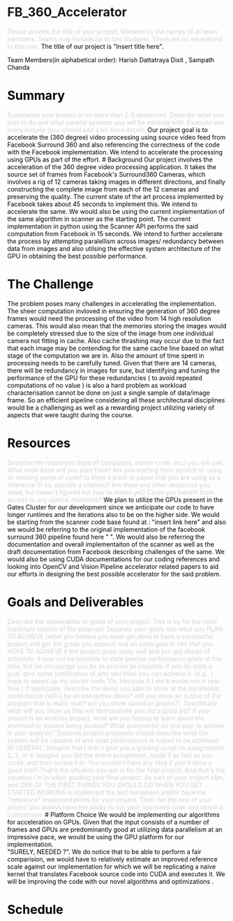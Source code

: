 
# FB_360_Accelerator

<span style="color:lightgray">
Please provide the title of your project, followed by the names of all team members. Teams may include up to two students. There are no exceptions to this rule.
</span>

<span style="color:black">
The title of our project is "Insert title here".

Team Members(in alphabetical order): Harish Dattatraya Dixit , Sampath Chanda 
</span>


# Summary

<span style="color:lightgray">
Summarize your project in no more than 2-3 sentences. Describe what you plan to do and what parallel systems you will be working with. Example one-liners include (you should add a bit more detail):
</span>

<span style="color:black">
Our project goal is to accelerate the (360 degree) video processing using source video feed from Facebook Surround 360
and also referencing the correctness of the code with the Facebook implementation. We intend to accelerate the processing
using GPUs as part of the effort.
</span>
<!---
<span style="color:lightgray">
We are going to implement an optimized Smoothed Particle Hydrodynamics fluid solver on the NVIDIA GPUs in the lab.
We are going port the Go runtime to Blacklight.
We are going to create optimized implementations of sparse-matrix multiplication on both GPU and multi-core CPU platforms, and perform a detailed analysis of both systems' performance characteristics.
We are going to back-engineer the unpublished machine specifications of the GPU in the tablet my partner just purchased.
We are going to implement two possible algorithms for a real-time computer vision application on a mobile device and measure their energy consumption in the lab.
</span>
-->
# Background
<span style="color:black">
Our project involves the acceleration of the 360 degree video processing application. It takes the source set of frames
from Facebook's Surround360 Cameras, which involves a rig of 12 cameras taking images in different directions, and finally 
constructing the complete image from each of the 12 cameras and preserving the quality. The current state of the art 
process implemented by Facebook takes about 45 seconds to implement this. We intend to accelerate the same.
We would also be using the current implementation of the same algorithm in scanner as the starting point. The current implementation in python using the Scanner API performs the said computation from Facebook in 15 seconds. We intend to 
further accelerate the process by attempting paralellism across images/ redundancy between data from images and also utilsing
the effective system architecture of the GPU in obtaining the best possible performance.
<!---
</span>
<span style="color:lightgray">
If your project involves accelerating a compute-intensive application, describe the application or piece of the application you are going to implement in more detail. This description need only be a few paragraphs. It might be helpful to include a block diagram or pseudocode of the basic idea. An important detail is what aspects of the problem might benefit from parallelism? and why?
</span>
-->

# The Challenge
<!---
<span style="color:lightgray">
Describe why the problem is challenging. What aspects of the problem might make it difficult to parallelize? In other words, what to you hope to learn by doing the project?
</span>
<span style="color:lightgray">
Describe the workload: what are the dependencies, what are its memory access characteristics? (is there locality? is there a high communication to computation ratio?), is there divergent execution?
Describe constraints: What are the properties of the system that make mapping the workload to it challenging?
</span>
-->
<span style="color:black">
The problem poses many challenges in accelerating the implementation. The sheer computation invloved in ensuring the generation
of 360 degree frames would need the processing of the video from 14 high resolution cameras. This would also mean that the 
memories storing the images would be completely stressed due to the size of the image from one individual camera not fitting in
cache. Also cache thrashing may occur due to the fact that each image may be contending for the same cache line based on what 
stage of the computation we are in. Also the amount of time spent in processing needs to be carefully tuned. Given that there are 14 cameras, there will be redundancy in images for sure, but identifying and tuning the performance of the GPU for these redundancies ( to avoid repeated computations of no value ) is also a hard problem as workload characterisation cannot be done on just a single sample of data/image frame. So an efficient pipeline considering all these architectural disciplines would 
be a challenging as well as a rewarding project utilizing variety of aspects that were taught during the course.
</span>

# Resources
<span style="color:lightgray">
Describe the resources (type of computers, starter code, etc.) you will use. What code base will you start from? Are you starting from scratch or using an existing piece of code? Is there a book or paper that you are using as a reference (if so, provide a citation)? Are there any other resources you need, but haven't figured out how to obtain yet? Could you benefit from access to any special machines?
</span>

<span style="color:black">
We plan to utilize the GPUs present in the Gates Cluster for our development since we anticipate our code to have longer runtimes and the iterations also to be on the higher side. We would be starting from the scanner code base found at :
"insert link here" and also we would be referring to the original implementation of the facebook surround 360 pipeline found here " ". We would also be referring the documentation and overall implementaiton of the scanner as well as the draft documentation from Facebook describing challenges of the same. We would also be using CUDA documentations for our coding 
references and looking into OpenCV and Vision Pipeline accelerator related papers to aid our efforts in designing the best
possible accelerator for the said problem.
</span>

# Goals and Deliverables
<span style="color:lightgray">
Describe the deliverables or goals of your project.
</span>
<span style="color:lightgray">
This is by far the most important section of the proposal:
</span>
<span style="color:lightgray">
Separate your goals into what you PLAN TO ACHIEVE (what you believe you must get done to have a successful project and get the grade you expect) and an extra goal or two that you HOPE TO ACHIEVE if the project goes really well and you get ahead of schedule. It may not be possible to state precise performance goals at this time, but we encourage you be as precise as possible. If you do state a goal, give some justification of why you think you can achieve it. (e.g., I hope to speed up my starter code 10x, because if I did it would run in real-time.)
If applicable, describe the demo you plan to show at the parallelism computation (will it be an interactive demo? will you show an output of the program that is really neat? will you show speedup graphs?). Specifically, what will you show us that will demonstrate you did a good job?
If your project is an analysis project, what are you hoping to learn about the workload or system being studied? What question(s) do you plan to answer in your analysis?
Systems project proposals should describe what the system will be capable of and what performance is hoped to be achieved.
IN GENERAL: Imagine that I didn't give you a grading script on assignments 2, 3, or 4. Imagine you did the entire assignment, made it as fast as you could, and then turned it in. You wouldn't have any idea if you'd done a good job!!! That's the situation you are in for the final project. And that's the situation I'm in when grading your final project. As part of your project plan, and ONE OF THE FIRST THINGS YOU SHOULD DO WHEN YOU GET STARTED WORKING is implement the test harnesses and/or baseline "reference" implementations for your project. Then, for the rest of your project you always have the ability to run your optimized code and obtain a comparison.
</span>
# Platform Choice
<!---
<span style="color:lightgray">
Describe why the platform (computer and/or language) you have chosen is a good one for your needs. Why does it make sense to use this parallel system for the workload you have chosen?
</span>
-->
<span style="color:black">
We would be implementing our algorithms for acceleration on GPUs. Given that the input consists of a number of frames and GPUs are predominantly good at utilizing data parallelism at an impressive pace, we would be using the GPU platform for our implementation. <br/>
"SURELY, NEEDED ?". We do notice that to be able to perform a fair comparision, we would have to relatively estimate an improved reference scale against our implementation for which we will be replicating a naive kernel that translates Facebook source code into CUDA and executes it. We will be improving the code with our novel algorithms and optimizations .


# Schedule
<!---
<span style="color:lightgray">
Produce a schedule for your project. Your schedule should have at least one item to do per week. List what you plan to get done each week from now until the parallelism competition in order to meet your project goals. Keep in mind that due to other classes, you'll have more time to work some weeks than others (work that into the schedule). You will need to re-evaluate your progress at the end of each week and update this schedule accordingly. Note the intermediate checkpoint deadline is April 25th. In your schedule we encourage you to be precise as precise as possible. It's often helpful to work backward in time from your deliverables and goals, writing down all the little things you'll need to do (establish the dependencies!).
</span>
-->

